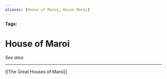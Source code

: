 ```yaml
---
aliases: [House of Maroi, House Maroi]
---
```


**Tags:** 
# House of Maroi
*See also:* 
___
[[The Great Houses of Maroi]]